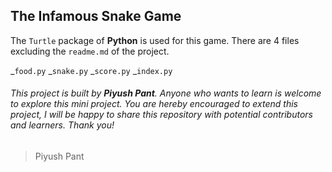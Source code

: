 ## The Infamous Snake Game

The `Turtle` package of **Python** is used for this game. There are 4 files excluding the `readme.md` of the project.

_`food.py`
_`snake.py`
_`score.py`
_`index.py`

###### This project is built by **Piyush Pant**. Anyone who wants to learn is welcome to explore this mini project. You are hereby encouraged to extend this project, I will be happy to share this repository with potential contributors and learners. Thank you!

> Piyush Pant
